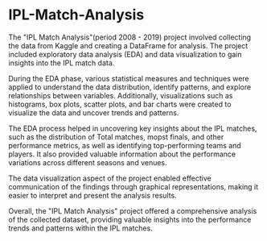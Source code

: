# IPL-Match-Analysis
The "IPL Match Analysis"(period 2008 - 2019) project involved collecting the data from Kaggle and creating a DataFrame for analysis. The project included exploratory data analysis (EDA) and data visualization to gain insights into the IPL match data.

During the EDA phase, various statistical measures and techniques were applied to understand the data distribution, identify patterns, and explore relationships between variables. Additionally, visualizations such as histograms, box plots, scatter plots, and bar charts were created to visualize the data and uncover trends and patterns.

The EDA process helped in uncovering key insights about the IPL matches, such as the distribution of Total matches, mopst finals, and other performance metrics, as well as identifying top-performing teams and players. It also provided valuable information about the performance variations across different seasons and venues.

The data visualization aspect of the project enabled effective communication of the findings through graphical representations, making it easier to interpret and present the analysis results.

Overall, the "IPL Match Analysis" project offered a comprehensive analysis of the collected dataset, providing valuable insights into the performance trends and patterns within the IPL matches.
